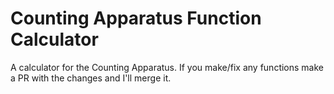 # Counting Apparatus Function Calculator

A calculator for the Counting Apparatus.
If you make/fix any functions make a PR with the changes and I'll merge it.
